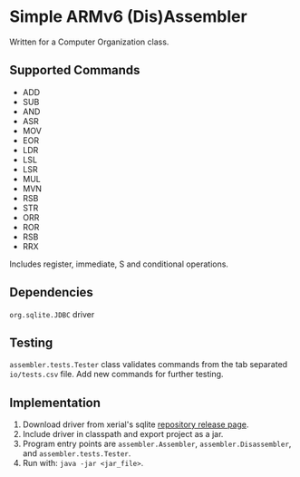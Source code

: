 # Simple ARMv6 (Dis)Assembler

Written for a Computer Organization class.

## Supported Commands

 - ADD 
 - SUB 
 - AND 
 - ASR 
 - MOV 
 - EOR 
 - LDR
 - LSL 
 - LSR 
 - MUL 
 - MVN 
 - RSB
 - STR 
 - ORR 
 - ROR 
 - RSB 
 - RRX

Includes register, immediate, S and conditional operations.

## Dependencies

`org.sqlite.JDBC` driver

## Testing
`assembler.tests.Tester` class validates commands from the tab separated `io/tests.csv` file. Add new commands for further testing.

## Implementation

 1. Download driver from xerial's sqlite [repository release page](https://github.com/xerial/sqlite-jdbc/releases). 
 2. Include driver in classpath and export project as a jar.
 3. Program entry points are `assembler.Assembler`, `assembler.Disassembler`, and `assembler.tests.Tester`.
 4. Run with: `java -jar <jar_file>`.
